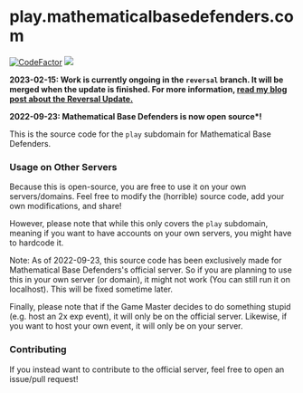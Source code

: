 # play.mathematicalbasedefenders.com
[![CodeFactor](https://www.codefactor.io/repository/github/mathematicalbasedefenders/play.mathematicalbasedefenders.com/badge)](https://www.codefactor.io/repository/github/mathematicalbasedefenders/play.mathematicalbasedefenders.com)
<img src="https://img.shields.io/badge/dynamic/json?label=Registered Users on Official Server&query=usersRegistered&url=https%3A%2F%2Fmathematicalbasedefenders.com%2Fapi%2Fmetadata">

**2023-02-15: Work is currently ongoing in the `reversal` branch. It will be merged when the update is finished. For more information, [read my blog post about the Reversal Update.](https://blog.mistertfy64.com/post?id=63cab3a2cbe4d8654596ee23)**

**2022-09-23: Mathematical Base Defenders is now open source\*!**

This is the source code for the `play` subdomain for Mathematical Base Defenders.

### Usage on Other Servers

Because this is open-source, you are free to use it on your own servers/domains. Feel free to modify the (horrible) source code, add your own modifications, and share!

However, please note that while this only covers the `play` subdomain, meaning if you want to have accounts on your own servers, you might have to hardcode it.

Note: As of 2022-09-23, this source code has been exclusively made for Mathematical Base Defenders's official server. So if you are planning to use this in your own server (or domain), it might not work (You can still run it on localhost). This will be fixed sometime later.

Finally, please note that if the Game Master decides to do something stupid (e.g. host an 2x exp event), it will only be on the official server. Likewise, if you want to host your own event, it will only be on your server.

### Contributing

If you instead want to contribute to the official server, feel free to open an issue/pull request!
